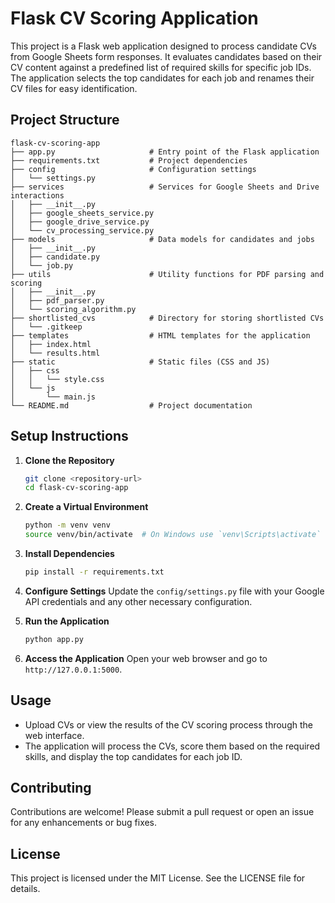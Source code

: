# Flask CV Scoring Application

This project is a Flask web application designed to process candidate CVs from Google Sheets form responses. It evaluates candidates based on their CV content against a predefined list of required skills for specific job IDs. The application selects the top candidates for each job and renames their CV files for easy identification.

## Project Structure

```
flask-cv-scoring-app
├── app.py                     # Entry point of the Flask application
├── requirements.txt           # Project dependencies
├── config                     # Configuration settings
│   └── settings.py
├── services                   # Services for Google Sheets and Drive interactions
│   ├── __init__.py
│   ├── google_sheets_service.py
│   ├── google_drive_service.py
│   └── cv_processing_service.py
├── models                     # Data models for candidates and jobs
│   ├── __init__.py
│   ├── candidate.py
│   └── job.py
├── utils                      # Utility functions for PDF parsing and scoring
│   ├── __init__.py
│   ├── pdf_parser.py
│   └── scoring_algorithm.py
├── shortlisted_cvs            # Directory for storing shortlisted CVs
│   └── .gitkeep
├── templates                  # HTML templates for the application
│   ├── index.html
│   └── results.html
├── static                     # Static files (CSS and JS)
│   ├── css
│   │   └── style.css
│   └── js
│       └── main.js
└── README.md                  # Project documentation
```

## Setup Instructions

1. **Clone the Repository**
   ```bash
   git clone <repository-url>
   cd flask-cv-scoring-app
   ```

2. **Create a Virtual Environment**
   ```bash
   python -m venv venv
   source venv/bin/activate  # On Windows use `venv\Scripts\activate`
   ```

3. **Install Dependencies**
   ```bash
   pip install -r requirements.txt
   ```

4. **Configure Settings**
   Update the `config/settings.py` file with your Google API credentials and any other necessary configuration.

5. **Run the Application**
   ```bash
   python app.py
   ```

6. **Access the Application**
   Open your web browser and go to `http://127.0.0.1:5000`.

## Usage

- Upload CVs or view the results of the CV scoring process through the web interface.
- The application will process the CVs, score them based on the required skills, and display the top candidates for each job ID.

## Contributing

Contributions are welcome! Please submit a pull request or open an issue for any enhancements or bug fixes.

## License

This project is licensed under the MIT License. See the LICENSE file for details.